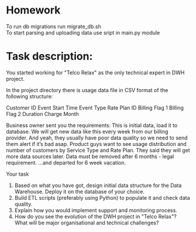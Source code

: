 # Homework

To run db migrations run migrate_db.sh<br>
To start parsing and uploading data use sript in main.py module<br>


# Task description:<br>
You started working for "Telco Relax" as the only technical expert in DWH project.

In the project directory there is usage data file in CSV format of the following structure:

Customer ID
Event Start Time
Event Type
Rate Plan ID
Billing Flag 1
Billing Flag 2
Duration
Charge
Month

Business owner sent you the requirements:
This is initial data, load it to database. We will get new data like this every week from our billing provider. And yeah, they usually have poor data quality so we need to send them alert if it’s bad asap.
Product guys want to see usage distribution and number of customers by Service Type and Rate Plan. They said they will get more data sources later.
Data must be removed after 6 months - legal requirement.
...and departed for 6 week vacation.

Your task
1. Based on what you have got, design initial data structure for the Data Warehouse. Deploy it on the database of your choice.
2. Build ETL scripts (preferably using Python) to populate it and check data quality.
3. Explain how you would implement support and monitoring process.
4. How do you see the evolution of the DWH project in "Telco Relax"? What will be major organisational and technical challenges?
